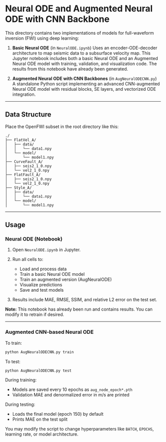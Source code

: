 # Neural ODE and Augmented Neural ODE with CNN Backbone

This directory contains two implementations of models for full-waveform inversion (FWI) using deep learning:

1. **Basic Neural ODE** (in `NeuralODE.ipynb`)
   Uses an encoder-ODE-decoder architecture to map seismic data to a subsurface velocity map. This Jupyter notebook includes both a basic Neural ODE and an Augmented Neural ODE model with training, validation, and visualization code. The results from this notebook have already been generated.

2. **Augmented Neural ODE with CNN Backbones** (in `AugNeuralODECNN.py`)
   A standalone Python script implementing an advanced CNN-augmented Neural ODE model with residual blocks, SE layers, and vectorized ODE integration.

---

## Data Structure

Place the OpenFWI subset in the root directory like this:

```
./
├── FlatVel_A/
│   ├── data/
│   │   └── data1.npy
│   └── model/
│       └── model1.npy
├── CurveFault_A/
│   ├── seis2_1_0.npy
│   └── vel2_1_0.npy
├── FlatFault_A/
│   ├── seis2_1_0.npy
│   └── vel2_1_0.npy
├── Style_A/
│   ├── data/
│   │   └── data1.npy
│   └── model/
│       └── model1.npy
```

---

## Usage

### Neural ODE (Notebook)

1. Open `NeuralODE.ipynb` in Jupyter.
2. Run all cells to:

   * Load and process data
   * Train a basic Neural ODE model
   * Train an augmented version (AugNeuralODE)
   * Visualize predictions
   * Save and test models
3. Results include MAE, RMSE, SSIM, and relative L2 error on the test set.

**Note:** This notebook has already been run and contains results. You can modify it to retrain if desired.

---

### Augmented CNN-based Neural ODE

To train:

```bash
python AugNeuralODECNN.py train
```

To test:

```bash
python AugNeuralODECNN.py test
```

During training:

* Models are saved every 10 epochs as `aug_node_epoch*.pth`
* Validation MAE and denormalized error in m/s are printed

During testing:

* Loads the final model (epoch 150) by default
* Prints MAE on the test split

You may modify the script to change hyperparameters like `BATCH`, `EPOCHS`, learning rate, or model architecture.